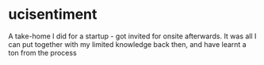 # ucisentiment

A take-home I did for a startup - got invited for onsite afterwards. It was all I can put together with my limited knowledge back then, and have learnt a ton from the process
